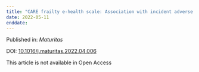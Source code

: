 ```yaml
---
title: "CARE frailty e-health scale: Association with incident adverse health outcomes and comparison with the Cardiovascular Health Study frailty scale in the NuAge cohort."
date: 2022-05-11
enddate:
---
```


Published in: *Maturitas*

DOI: [10.1016/j.maturitas.2022.04.006](https://doi.org/10.1016/j.maturitas.2022.04.006)

This article is not available in Open Access


